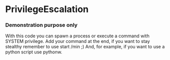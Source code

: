 # PrivilegeEscalation
### Demonstration purpose only


With this code you can spawn a process or execute a command with SYSTEM privilege.
Add your command at the end, if you want to stay stealthy remember to use start /min ;)
And, for example, if you want to use a python script use pythonw.
